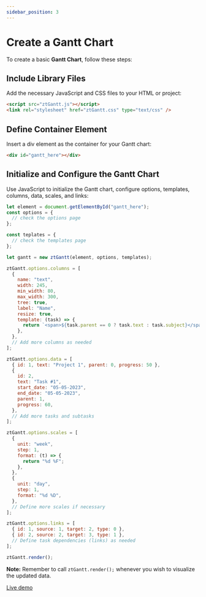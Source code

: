 ```yaml
---
sidebar_position: 3
---
```


# Create a Gantt Chart

To create a basic **Gantt Chart**, follow these steps:

## Include Library Files

Add the necessary JavaScript and CSS files to your HTML or project:

```html title="1. Include Library Files"
<script src="ztGantt.js"></script>
<link rel="stylesheet" href="ztGantt.css" type="text/css" />
```

## Define Container Element

Insert a div element as the container for your Gantt chart:

```html title="2. Insert the element"
<div id="gantt_here"></div>
```

## Initialize and Configure the Gantt Chart

Use JavaScript to initialize the Gantt chart, configure options, templates, columns, data, scales, and links:

```js title="3. Invoke the Gantt Chart Library"
let element = document.getElementById("gantt_here");
const options = {
  // check the options page
};

const teplates = {
  // check the templates page
};

let gantt = new ztGantt(element, options, templates);

ztGantt.options.columns = [
  {
    name: "text",
    width: 245,
    min_width: 80,
    max_width: 300,
    tree: true,
    label: "Name",
    resize: true,
    template: (task) => {
      return `<span>${task.parent == 0 ? task.text : task.subject}</span>`;
    },
  },
  // Add more columns as needed
];

ztGantt.options.data = [
  { id: 1, text: "Project 1", parent: 0, progress: 50 },
  {
    id: 2,
    text: "Task #1",
    start_date: "05-05-2023",
    end_date: "05-05-2023",
    parent: 1,
    progress: 60,
  },
  // Add more tasks and subtasks
];

ztGantt.options.scales = [
  {
    unit: "week",
    step: 1,
    format: (t) => {
      return "%d %F";
    },
  },
  {
    unit: "day",
    step: 1,
    format: "%d %D",
  },
  // Define more scales if necessary
];

ztGantt.options.links = [
  { id: 1, source: 1, target: 2, type: 0 },
  { id: 2, source: 2, target: 3, type: 1 },
  // Define task dependencies (links) as needed
];

ztGantt.render();
```

**Note:** Remember to call `ztGantt.render();` whenever you wish to visualize the updated data.

[Live demo](https://zehntech.github.io/zt-gantt/)

